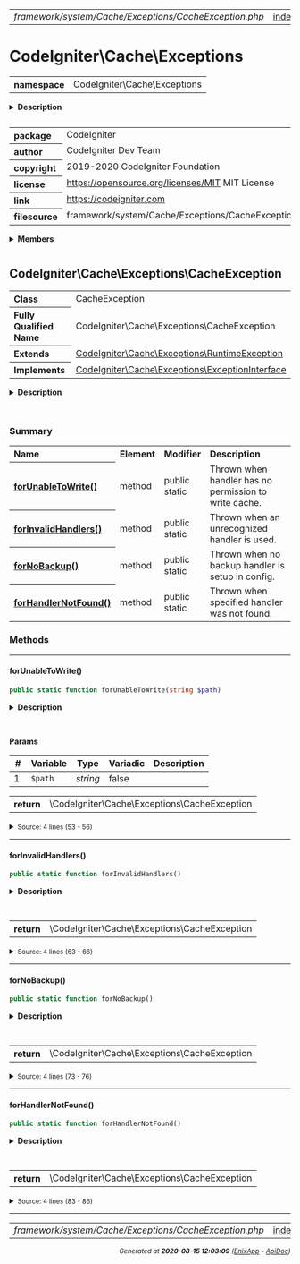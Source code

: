 


 



<table>
<tr>
<td style="width:100%"><em>framework/system/Cache/Exceptions/CacheException.php</em></td>
<td><a href="../../../../../../../api/index.md">index</a></td>
<td><a href="../../../../../../../api/vendor/codeigniter4/framework/system/Cache/CacheInterface.md">prev</a></td>
<td><a href="../../../../../../../api/vendor/codeigniter4/framework/system/Cache/Exceptions/ExceptionInterface.md">next</a></td>
</tr>
</table>







# CodeIgniter\Cache\Exceptions 
<table style="text-align:left">
<tr><th>namespace</th><td>CodeIgniter\Cache\Exceptions</td></tr>
</table>

<details>
<summary style="margin-bottom:12px;"><strong>Description</strong></summary>

<table>
<tr><td>
CodeIgniter
</td></tr>
</table>

<table>
<tr><td>
An open source application development framework for PHP

This content is released under the MIT License (MIT)

Copyright (c) 2014-2019 British Columbia Institute of Technology
Copyright (c) 2019-2020 CodeIgniter Foundation

Permission is hereby granted, free of charge, to any person obtaining a copy
of this software and associated documentation files (the "Software"), to deal
in the Software without restriction, including without limitation the rights
to use, copy, modify, merge, publish, distribute, sublicense, and/or sell
copies of the Software, and to permit persons to whom the Software is
furnished to do so, subject to the following conditions:

The above copyright notice and this permission notice shall be included in
all copies or substantial portions of the Software.

THE SOFTWARE IS PROVIDED "AS IS", WITHOUT WARRANTY OF ANY KIND, EXPRESS OR
IMPLIED, INCLUDING BUT NOT LIMITED TO THE WARRANTIES OF MERCHANTABILITY,
FITNESS FOR A PARTICULAR PURPOSE AND NONINFRINGEMENT. IN NO EVENT SHALL THE
AUTHORS OR COPYRIGHT HOLDERS BE LIABLE FOR ANY CLAIM, DAMAGES OR OTHER
LIABILITY, WHETHER IN AN ACTION OF CONTRACT, TORT OR OTHERWISE, ARISING FROM,
OUT OF OR IN CONNECTION WITH THE SOFTWARE OR THE USE OR OTHER DEALINGS IN
THE SOFTWARE.
</td></tr>
</table>

</details>



<table style="text-align:left">
<tr style="vertical-align:top;">
<th>package</th>
<td>CodeIgniter
</td>
</tr>
<tr style="vertical-align:top;">
<th>author</th>
<td>CodeIgniter Dev Team
</td>
</tr>
<tr style="vertical-align:top;">
<th>copyright</th>
<td>2019-2020 CodeIgniter Foundation
</td>
</tr>
<tr style="vertical-align:top;">
<th>license</th>
<td><a href="https://opensource.org/licenses/MIT">https://opensource.org/licenses/MIT</a>	MIT License
</td>
</tr>
<tr style="vertical-align:top;">
<th>link</th>
<td><a href="https://codeigniter.com">https://codeigniter.com</a>

</td>
</tr>
<tr style="vertical-align:top;">
<th>filesource</th>
<td>framework/system/Cache/Exceptions/CacheException.php
</td>
</tr>
</table>

 

<details>
<summary style="margin-bottom:12px;"><strong>Members</strong></summary>
<table>
<tr><td><a href="../../../../../../../api/vendor/codeigniter4/framework/system/Cache/Exceptions/CacheException.md">CodeIgniter\Cache\Exceptions\CacheException</a></td></tr>
<tr><td><a href="../../../../../../../api/vendor/codeigniter4/framework/system/Cache/Exceptions/ExceptionInterface.md">CodeIgniter\Cache\Exceptions\ExceptionInterface</a></td></tr>
</table>
</details>



 

 
## CodeIgniter\Cache\Exceptions\CacheException

<table style="text-align:left">
<tr><th>Class</th><td>CacheException</td></tr>
<tr><th>Fully Qualified Name</th><td>CodeIgniter\Cache\Exceptions\CacheException</td></tr>
<tr><th>Extends</th><td><a href="">CodeIgniter\Cache\Exceptions\RuntimeException</a></td></tr>
<tr><th>Implements</th>
<td>
<a href="../../../../../../../api/vendor/codeigniter4/framework/system/Cache/Exceptions/ExceptionInterface.md">CodeIgniter\Cache\Exceptions\ExceptionInterface</a><br>
</td>
</tr>
</table>


<details>
<summary style="margin-bottom:12px;"><strong>Description</strong></summary>

<table>
<tr><td>
CacheException
</td></tr>
</table>


</details>



<table style="text-align:left">
</table>



### Summary


<table style="text-align:left;">
<tr>
<th>Name</th>
<th>Element</th>
<th>Modifier</th>
<th>Description</th>
</tr>


<tr>
<th><a href="#forUnableToWrite"><strong>forUnableToWrite</strong>()</a></th>
<td>method</td>
<td>
public<br>static

</td>
<td>Thrown when handler has no permission to write cache.</td>
</tr>
<tr>
<th><a href="#forInvalidHandlers"><strong>forInvalidHandlers</strong>()</a></th>
<td>method</td>
<td>
public<br>static

</td>
<td>Thrown when an unrecognized handler is used.</td>
</tr>
<tr>
<th><a href="#forNoBackup"><strong>forNoBackup</strong>()</a></th>
<td>method</td>
<td>
public<br>static

</td>
<td>Thrown when no backup handler is setup in config.</td>
</tr>
<tr>
<th><a href="#forHandlerNotFound"><strong>forHandlerNotFound</strong>()</a></th>
<td>method</td>
<td>
public<br>static

</td>
<td>Thrown when specified handler was not found.</td>
</tr>

</table>






### Methods


<hr>

#### forUnableToWrite()

```php
public static function forUnableToWrite(string $path)
```

<details>
<summary style="margin-bottom:12px;"><strong>Description</strong></summary>

<table>
<tr><td>
Thrown when handler has no permission to write cache.
</td></tr>
</table>


</details>



<table style="text-align:left">
</table>


**Params**

<table>
<thead>
<tr>
<th>#</th>
<th>Variable</th>
<th>Type</th>
<th>Variadic</th>
<th>Description</th>
</tr>
</thead>
<tbody>

<tr>
<td>1.</td>
<td><code>$path</code></td>
<td><em>string
</em></td>
<td>false</td>
<td></td>
</tr>


</tbody>
</table>



<table>
<tr>
<th style="vertical-align:top;">return</th>
<td>\CodeIgniter\Cache\Exceptions\CacheException
</td>
</tr>
</table>





<details>
<summary><small>Source: 4 lines (53 - 56)</small></summary>

```php
public static function forUnableToWrite(string $path)
{
	return new static(lang('Cache.unableToWrite', [$path]));
}
```

</details>


<hr>

#### forInvalidHandlers()

```php
public static function forInvalidHandlers()
```

<details>
<summary style="margin-bottom:12px;"><strong>Description</strong></summary>

<table>
<tr><td>
Thrown when an unrecognized handler is used.
</td></tr>
</table>


</details>



<table style="text-align:left">
</table>





<table>
<tr>
<th style="vertical-align:top;">return</th>
<td>\CodeIgniter\Cache\Exceptions\CacheException
</td>
</tr>
</table>





<details>
<summary><small>Source: 4 lines (63 - 66)</small></summary>

```php
public static function forInvalidHandlers()
{
	return new static(lang('Cache.invalidHandlers'));
}
```

</details>


<hr>

#### forNoBackup()

```php
public static function forNoBackup()
```

<details>
<summary style="margin-bottom:12px;"><strong>Description</strong></summary>

<table>
<tr><td>
Thrown when no backup handler is setup in config.
</td></tr>
</table>


</details>



<table style="text-align:left">
</table>





<table>
<tr>
<th style="vertical-align:top;">return</th>
<td>\CodeIgniter\Cache\Exceptions\CacheException
</td>
</tr>
</table>





<details>
<summary><small>Source: 4 lines (73 - 76)</small></summary>

```php
public static function forNoBackup()
{
	return new static(lang('Cache.noBackup'));
}
```

</details>


<hr>

#### forHandlerNotFound()

```php
public static function forHandlerNotFound()
```

<details>
<summary style="margin-bottom:12px;"><strong>Description</strong></summary>

<table>
<tr><td>
Thrown when specified handler was not found.
</td></tr>
</table>


</details>



<table style="text-align:left">
</table>





<table>
<tr>
<th style="vertical-align:top;">return</th>
<td>\CodeIgniter\Cache\Exceptions\CacheException
</td>
</tr>
</table>





<details>
<summary><small>Source: 4 lines (83 - 86)</small></summary>

```php
public static function forHandlerNotFound()
{
	return new static(lang('Cache.handlerNotFound'));
}
```

</details>





 


 
  




<hr>

<table>
<tr>
<td style="width:100%"><em>framework/system/Cache/Exceptions/CacheException.php</em></td>
<td><a href="../../../../../../../api/index.md">index</a></td>
<td><a href="../../../../../../../api/vendor/codeigniter4/framework/system/Cache/CacheInterface.md">prev</a></td>
<td><a href="../../../../../../../api/vendor/codeigniter4/framework/system/Cache/Exceptions/ExceptionInterface.md">next</a></td>
<td><a href="#">top</a></td></tr>
</table>




<div style="text-align:right;">

<small>_Generated at **2020-08-15 12:03:09**_ *([EnixApp](https://github.com/enix-app) - [ApiDoc](https://github.com/enix-app/apidoc))*</small>
</div>